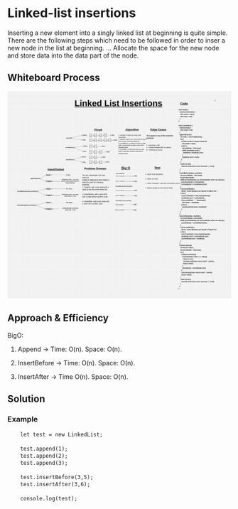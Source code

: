 # Linked-list insertions

Inserting a new element into a singly linked list at beginning is quite simple. There are the following steps which need to be followed in order to inser a new node in the list at beginning. ... Allocate the space for the new node and store data into the data part of the node.

## Whiteboard Process

![Whiteboard](./linked-list-insertions-whiteboard.jpeg)

## Approach & Efficiency

BigO:

1. Append ->  Time: O(n).
              Space: O(n).

2. InsertBefore -> Time: O(n).
                   Space: O(n).

3. InsertAfter -> Time O(n).
                  Space: O(n).

## Solution

### Example

        let test = new LinkedList;
        
        test.append(1);
        test.append(2);
        test.append(3);

        test.insertBefore(3,5);
        test.insertAfter(3,6);

        console.log(test);
